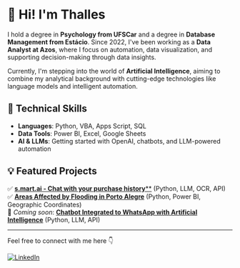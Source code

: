 # 👋 Hi! I'm Thalles

I hold a degree in **Psychology from UFSCar** and a degree in **Database Management from Estácio**. Since 2022, I've been working as a **Data Analyst at Azos**, where I focus on automation, data visualization, and supporting decision-making through data insights.

Currently, I'm stepping into the world of **Artificial Intelligence**, aiming to combine my analytical background with cutting-edge technologies like language models and intelligent automation.

## 🚀 Technical Skills

- **Languages**: Python, VBA, Apps Script, SQL  
- **Data Tools**: Power BI, Excel, Google Sheets  
- **AI & LLMs**: Getting started with OpenAI, chatbots, and LLM-powered automation

## 💡 Featured Projects
✅ [**s.mart.ai - Chat with your purchase history****](https://github.com/thallescunhadeoliveira/s.mart.ai) (Python, LLM, OCR, API)<br>
✅ [**Areas Affected by Flooding in Porto Alegre**](https://github.com/thallescunhadeoliveira/Levantamento-de-Localiza-es-Afetadas-pelas-Enchentes-POA-) (Python, Power BI, Geographic Coordinates)<br>
📌 *Coming soon*: [**Chatbot Integrated to WhatsApp with Artificial Intelligence**](https://github.com/thallescunhadeoliveira/ChatBot-Integrado-ao-WhatsApp) (Python, LLM, API)

---

Feel free to connect with me here 👇

[![LinkedIn](https://img.shields.io/badge/LinkedIn-blue?logo=linkedin)](https://linkedin.com/in/thalles-cunha-de-oliveira)




<!--
- ### Hi there 👋

**thallescunhadeoliveira/thallescunhadeoliveira** is a ✨ _special_ ✨ repository because its `README.md` (this file) appears on your GitHub profile.

Here are some ideas to get you started:

- 🔭 I’m currently working on ...
- 🌱 I’m currently learning ...
- 👯 I’m looking to collaborate on ...
- 🤔 I’m looking for help with ...
- 💬 Ask me about ...
- 📫 How to reach me: ...
- 😄 Pronouns: ...
- ⚡ Fun fact: ...
-->
